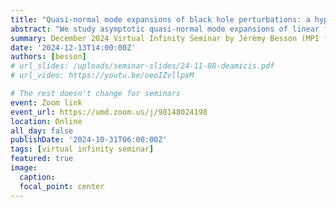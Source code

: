```yaml
---
title: "Quasi-normal mode expansions of black hole perturbations: a hyperboloidal Keldysh’s approach"
abstract: "We study asymptotic quasi-normal mode expansions of linear fields propagating on a black hole background. In order to achieve this we exploit the compactified hyperboloidal approach to cast quasi-normal modes as eigenfunctions of a non-selfadjoint spectral problem and we adopt a Keldysh scheme for the spectral construction of the resonant expansions. The role of the scalar product structure in the Keldysh construction is clarified: although it is key to provide a notion of scale, it is proven to be non-necessary to construct a unique quasinormal mode time-series at null infinity. We present (numerical) comparison with the time-domain signal for test-bed initial data and we demonstrate the efficiency and accuracy of the Keldysh spectral approach. Surprisingly, power-law tails for Schwarzschild following the Price law are also recovered in a Keldysh-like scheme. Finally, the importance of the contribution of highly-damped modes to the early time behaviour is illustrated and presented as an introduction to the question of the convergence of the asymptotic series."
summary: December 2024 Virtual Infinity Seminar by Jérémy Besson (MPI for Gravitational Physics)
date: '2024-12-13T14:00:00Z'
authors: [besson]
# url_slides: /uploads/seminar-slides/24-11-08-deamicis.pdf
# url_video: https://youtu.be/oeoIZvllpxM

# The rest doesn't change for seminars
event: Zoom link
event_url: https://umd.zoom.us/j/98148024198
location: Online
all_day: false
publishDate: '2024-10-31T06:00:00Z'
tags: [virtual infinity seminar]
featured: true
image:  
  caption:
  focal_point: center
---
```

